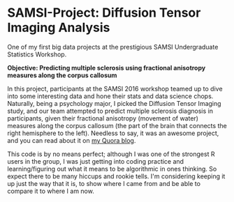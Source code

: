 # SAMSI-Project: Diffusion Tensor Imaging Analysis

One of my first big data projects at the prestigious SAMSI Undergraduate Statistics Workshop.

**Objective: Predicting multiple sclerosis using fractional anisotropy measures along the corpus callosum**

In this project, participants at the SAMSI 2016 workshop teamed up to dive into some interesting data and hone their stats and data science chops. Naturally, being a psychology major, I picked the Diffusion Tensor Imaging study, and our team attempted to predict multiple sclerosis diagnosis in participants, given their fractional anisotropy (movement of water) measures along the corpus callosum (the part of the brain that connects the right hemisphere to the left). Needless to say, it was an awesome project, and you can read about it on [my Quora blog](https://dataintensive.quora.com/Predicting-Multiple-Sclerosis-Diagnosis-SAMSI-2016).

This code is by no means perfect; although I was one of the strongest R users in the group, I was just getting into coding practice and learning/figuring out what it means to be algorithmic in ones thinking. So expect there to be many hiccups and rookie tells. I'm considering keeping it up just the way that it is, to show where I came from and be able to compare it to where I am now.
